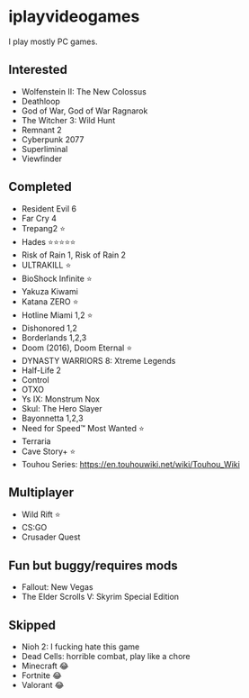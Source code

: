 # iplayvideogames

I play mostly PC games.

## Interested

- Wolfenstein II: The New Colossus
- Deathloop
- God of War, God of War Ragnarok
- The Witcher 3: Wild Hunt
- Remnant 2
- Cyberpunk 2077
- Superliminal
- Viewfinder

## Completed

- Resident Evil 6
- Far Cry 4
- Trepang2 ⭐
- Hades ⭐⭐⭐⭐⭐
- Risk of Rain 1, Risk of Rain 2
- ULTRAKILL ⭐
- BioShock Infinite ⭐
- Yakuza Kiwami
- Katana ZERO ⭐
- Hotline Miami 1,2 ⭐
- Dishonored 1,2
- Borderlands 1,2,3
- Doom (2016), Doom Eternal ⭐
- DYNASTY WARRIORS 8: Xtreme Legends
- Half-Life 2
- Control
- OTXO
- Ys IX: Monstrum Nox
- Skul: The Hero Slayer
- Bayonnetta 1,2,3
- Need for Speed™ Most Wanted ⭐
- Terraria
- Cave Story+ ⭐
- Touhou Series: https://en.touhouwiki.net/wiki/Touhou_Wiki

## Multiplayer

- Wild Rift ⭐
- CS:GO
- Crusader Quest

## Fun but buggy/requires mods

- Fallout: New Vegas
- The Elder Scrolls V: Skyrim Special Edition

## Skipped

- Nioh 2: I fucking hate this game
- Dead Cells: horrible combat, play like a chore
- Minecraft 😂
- Fortnite 😂
- Valorant 😂
